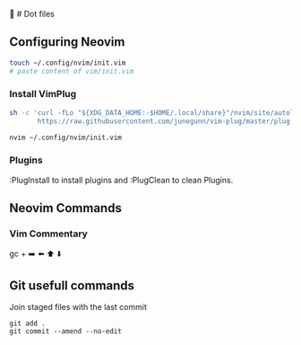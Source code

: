 📜 # Dot files

## Configuring Neovim

```sh
touch ~/.config/nvim/init.vim
# paste content of vim/init.vim
```

### Install VimPlug

```sh
sh -c 'curl -fLo "${XDG_DATA_HOME:-$HOME/.local/share}"/nvim/site/autoload/plug.vim --create-dirs \
       https://raw.githubusercontent.com/junegunn/vim-plug/master/plug.vim'
```

```sh
nvim ~/.config/nvim/init.vim
```

### Plugins

:PlugInstall to install plugins and :PlugClean to clean Plugins.


## Neovim Commands

### Vim Commentary

gc + ➡️ ⬅️ ⬆️ ⬇️

## Git usefull commands

Join staged files with the last commit

```
git add .
git commit --amend --no-edit
```
